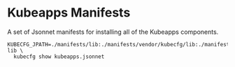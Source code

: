 # Kubeapps Manifests

A set of Jsonnet manifests for installing all of the Kubeapps components.

```
KUBECFG_JPATH=./manifests/lib:./manifests/vendor/kubecfg/lib:./manifests/vendor/ksonnet-lib \
  kubecfg show kubeapps.jsonnet
```
